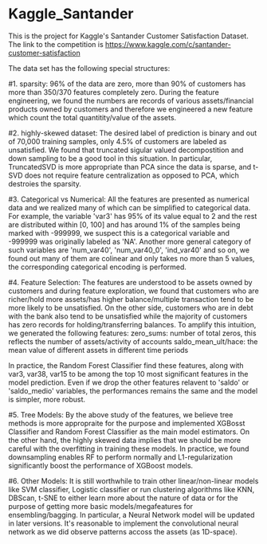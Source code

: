 # Kaggle_Santander

This is the project for Kaggle's Santander Customer Satisfaction Dataset. The link to the competition is https://www.kaggle.com/c/santander-customer-satisfaction

The data set has the following special structures:

#1. sparsity:
  96% of the data are zero, more than 90% of customers has more than 350/370 features completely zero. During the feature engineering, we found the numbers are records of various assets/financial products owned by customers and therefore we engineered a new feature which count the total quantitity/value of the assets. 
  
#2. highly-skewed dataset:
  The desired label of prediction is binary and out of 70,000 training samples, only 4.5% of customers are labeled as   unsatisfied. We found that truncated sigular valued decompostition and down sampling to be a good tool in this situation. In particular, TruncatedSVD is more appropriate than PCA since the data is sparse, and t-SVD does not require feature centralization as opposed to PCA, which destroies the sparsity.

#3. Categorical vs Numerical:
  All the features are presented as numerical data and we realized many of which can be simplified to categorical data. For example, the variable 'var3' has 95% of its value equal to 2 and the rest are distributed within [0, 100] and has around 1% of the samples being marked with -999999, we suspect this is a categorical variable and -999999 was originally labeled as 'NA'. 
  Another more general category of such variables are 'num_var40', 'num_var40_0', 'ind_var40' and so on, we found out many of them are colinear and only takes no more than 5 values, the corresponding categorical encoding is performed.
  
#4. Feature Selection:
  The features are understood to be assets owned by customers and during feature exploration, we found that customers who are richer/hold more assets/has higher balance/multiple transaction tend to be more likely to be unsatisfied. On the other side, customers who are in debt with the bank also tend to be unsatisfied while the majority of customers has zero records for holding/transferring balances. To amplify this intuition, we generated the following features:
  zero_sums: number of total zeros, this reflects the number of assets/activity of accounts 
  saldo_mean_ult/hace: the mean value of different assets in different time periods
  
  In practice, the Random Forest Classifier find these features, along with var3, var38, var15 to be among the top 10 most significant features in the model prediction. Even if we drop the other features relavent to 'saldo' or 'saldo_medio' variables, the performances remains the same and the model is simpler, more robust.
  

#5. Tree Models: 
By the above study of the features, we believe tree methods is more appropraite for the purpose and implemented XGBosst Classifier and Random Forest Classifier as the main model estimators. On the other hand, the highly skewed data implies that we should be more careful with the overfitting in training these models. In practice, we found downsampling enables RF to perform normally and L1-regularization significantly boost the performance of XGBoost models.

#6. Other Models:
It is still worthwhile to train other linear/non-linear models like SVM classifier, Logistic classifier or run clustering algorithms like KNN, DBScan, t-SNE to either learn more about the nature of data or for the purpose of getting more basic models/megafeatures for ensembling/bagging. In particular, a Neural Network model will be updated in later versions. It's reasonable to implement the convolutional neural network as we did observe patterns accoss the assets (as 1D-space).

  


  
